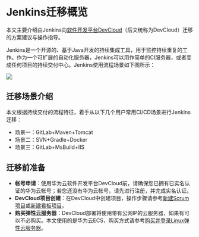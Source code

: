 # **Jenkins迁移概览**<a name="devcloud_migration_0018"></a>

本文主要介绍由Jenkins向[软件开发平台DevCloud](https://www.huaweicloud.com/devcloud/)（后文统称为DevCloud）迁移的方案建议与操作指导。

Jenkins是一个开源的、基于Java开发的持续集成工具，用于监控持续重复的工作。作为一个可扩展的自动化服务器，Jenkins可以用作简单的CI服务器，或者变成任何项目的持续交付中心。Jenkins使用流程场景如下图所示：

![](figures/Jenkins.png)

## **迁移场景介绍**<a name="section19902115615192"></a>

本文根据持续交付的流程特征，着手从以下几个用户常用CI/CD场景进行Jenkins迁移：

-   场景一：GitLab+Maven+Tomcat
-   场景二：SVN+Gradle+Docker
-   场景三：GitLab+MsBuild+IIS

## **迁移前准备**<a name="section2037293102115"></a>

-   **帐号申请**：使用华为云软件开发平台DevCloud前，请确保您已拥有已实名认证的华为云帐号；若您还没有华为云帐号，请先进行注册，并完成实名认证。
-   **DevCloud项目创建**：在DevCloud中创建项目，操作步骤请参考[新建Scrum项目](https://support.huaweicloud.com/usermanual-projectman/devcloud_hlp_00021sm.html)或[新建看板项目](https://support.huaweicloud.com/usermanual-projectman/devcloud_hlp_00021.html#section4)。
-   **购买弹性云服务器**：DevCloud部署将使用带有公网IP的云服务器，如果有可以不必购买。本文使用的是华为云ECS，购买方式请参考[购买并登录Linux弹性云服务器](https://support.huaweicloud.com/basics-ecs/ecs_01_0103.html)。


